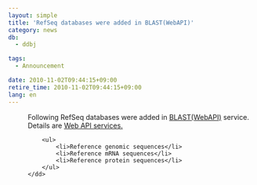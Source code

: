 ```yaml
---
layout: simple
title: 'RefSeq databases were added in BLAST(WebAPI)'
category: news
db:
  - ddbj

tags:
  - Announcement

date: 2010-11-02T09:44:15+09:00
retire_time: 2010-11-02T09:44:15+09:00
lang: en
---
```


<dl>
    <dd>Following RefSeq databases were added in <a href="http://www.xml.nig.ac.jp/wabi/Method?mode=methodList&amp;lang=en&amp;serviceName=Blast">BLAST(WebAPI)</a> service. Details are <a href="http://www.xml.nig.ac.jp/index.html">Web API services.</a>

        <ul>
            <li>Reference genomic sequences</li>
            <li>Reference mRNA sequences</li>
            <li>Reference protein sequences</li>
        </ul>
    </dd>
</dl>
